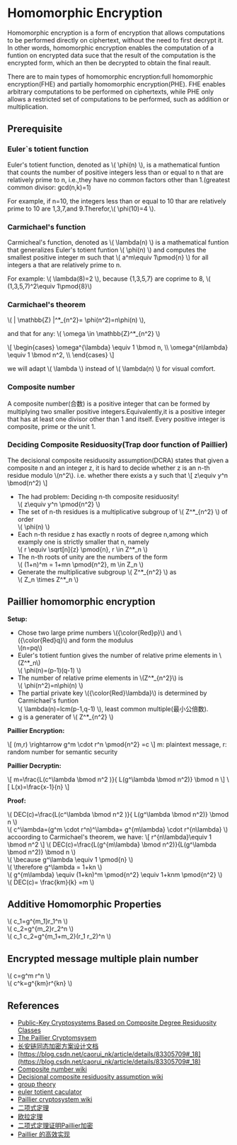 # Homomorphic Encryption

Homomorphic encryption is a form of encryption that allows computations to be performed directly on ciphertext, without the need to first decrypt it. In other words, homomorphic encryption enables the computation of a funtion on encrypted data suce that the result of the computation is the encrypted form, which an then be decrypted to obtain the final reault.

There are to main types of homomorphic encryption:full homomorphic encryption(FHE) and partially homomorphic encryption(PHE). FHE enables arbitrary computations to be performed on ciphertexts, while PHE only allows a restricted set of computations to be performed, such as addition or multiplication.

## Prerequisite

### Euler`s totient function

Euler's totient function, denoted as \\( \phi(n) \\), is a mathematical funtion that counts the number of positive integers less than or equal to n that are relatively prime to n, i.e.,they have no common factors other than 1.(greatest common divisor: gcd(n,k)=1)

For example, if n=10, the integers less than or equal to 10 thar are relatively prime to 10 are 1,3,7,and 9.Therefor,\\( \phi(10)=4 \\).

### Carmichael's function

Carmicheal's function, denoted as \\( \lambda(n) \\) is a mathematical funtion that generalizes Euler's totient funtion \\( \phi(n) \\) and computes the smallest positive integer m such that \\( a^m\equiv 1\pmod{n} \\) for all integers a that are relatively prime to n.

For example: \\( \lambda(8)=2 \\), because {1,3,5,7} are coprime to 8, \\( (1,3,5,7)^2\equiv 1\pmod{8}\\)

### Carmichael's theorem

\\( | \mathbb{Z} |^\*_{n^2}= \phi(n^2)=n\phi(n) \\),

and that for any: \\( \omega \in \mathbb{Z}^\*_{n^2}  \\)

\\[
  \begin{cases}
  \omega^{\lambda} \equiv 1 \bmod n,  \\\\
  \omega^{n\lambda} \equiv 1 \bmod n^2,   \\\\
  \end{cases}
\\]

we will adapt \\( \lambda \\) instead of \\( \lambda(n) \\) for visual comfort.

### Composite number

A composite number(合数) is a positive integer that can be formed by multiplying two smaller positive integers.Equivalently,it is a positive integer that has at least one divisor other than 1 and itself. Every positive integer is composite, prime or the unit 1.

### Deciding Composite Residuosity(Trap door function of Paillier)

The decisional composite residuosity assumption(DCRA) states that given a composite n and an integer z, it is hard to decide whether z is an n-th residue modulo \\(n^2\\). i.e. whether there exists a y such that
\\[ z\equiv y^n \bmod(n^2) \\]

* The had problem: Deciding n-th composite residuosity! \
  \\( z\equiv y^n \pmod{n^2} \\)
* The set of n-th residues is a multiplicative subgroup of \\( Z^*_{n^2} \\) of order \
  \\( \phi(n) \\)
* Each n-th residue z has exactly n roots of degree n,among which examply one is strictly smaller that n, namely \
  \\( r \equiv \sqrt[n]{z} \pmod{n}, r \in Z^*_n \\)
* The n-th roots of unity are the numbers of the form \
  \\( (1+n)^m = 1+mn \pmod{n^2}, m \in Z_n \\)
* Generate the multiplicative subgroup \\( Z^*_{n^2} \\) as \
  \\( Z_n \times Z^\*_n \\)

## Paillier homomorphic encryption

**Setup:**

* Chose two large prime numbers \\({\color{Red}p}\\) and \\({\color{Red}q}\\) and form the modulus \
 \\(n=pq\\)
* Euler's totient funtion gives the number of relative prime elements in \\(Z^*_n\\)  \
  \\( \phi(n)=(p-1)(q-1) \\)
* The number of relative prime elements in \\(Z^*_{n^2}\\) is \
  \\( \phi(n^2)=n\phi(n) \\)
* The partial private key \\({\color{Red}\lambda}\\) is determined by Carmichael's funtion   \
  \\( \lambda(n)=lcm(p-1,q-1) \\), least common multiple(最小公倍数).
* g is a generater of \\( Z^*_{n^2} \\)

**Paillier Encryption:**

\\[ (m,r) \rightarrow g^m \cdot r^n \pmod{n^2} =c \\]
m: plaintext message, r: random number for semantic security

**Paillier Decryptin:**

\\[ m=\frac{L(c^\lambda \bmod n^2 )}{ L(g^\lambda \bmod n^2)} \bmod n \\]
\\[ L(x)=\frac{x-1}{n} \\]

**Proof:**

\\( DEC(c)=\frac{L(c^\lambda \bmod n^2 )}{ L(g^\lambda \bmod n^2)} \bmod n \\)   \
\\( c^\lambda=(g^m \cdot r^n)^\lambda= g^{m\lambda} \cdot r^{n\lambda} \\)   \
accoording to Carmichael's theorem, we have:
\\[ r^{n\lambda}\equiv 1 \bmod n^2 \\]
\\( DEC(c)=\frac{L(g^{m\lambda} \bmod n^2)}{L(g^\lambda \bmod n^2)} \bmod n \\)     \
\\( \because g^\lambda \equiv 1 \pmod{n} \\) \
\\( \therefore g^\lambda = 1+kn \\)   \
\\( g^{m\lambda} \equiv (1+kn)^m \pmod{n^2} \equiv 1+knm \pmod{n^2} \\)     \
\\( DEC(c)= \frac{km}{k} =m \\)

## Additive Homomorphic Properties

\\( c_1=g^{m_1}r_1^n \\) \
\\( c_2=g^{m_2}r_2^n \\) \
\\( c_1 c_2=g^{m_1+m_2}(r_1 r_2)^n \\)

## Encrypted message multiple plain number

\\( c=g^m r^n \\) \
\\( c^k=g^{km}r^{kn} \\)

## References

* [Public-Key Cryptosystems Based on Composite Degree Residuosity Classes](https://link.springer.com/content/pdf/10.1007/3-540-48910-X_16.pdf)
* [The Paillier Cryptomsysem](https://s68aa858fd10b80a7.jimcontent.com/download/version/0/module/4931760061/name/paillier.pdf)
* [长安链同态加密方案设计文档](https://docs.chainmaker.org.cn/v1.2.4/html/tech/Paillier%E5%8D%8A%E5%90%8C%E6%80%81%E5%8A%A0%E5%AF%86%E7%AE%97%E6%B3%95%E6%96%B9%E6%A1%88%E4%BB%8B%E7%BB%8D.html)
* [https://blog.csdn.net/caorui_nk/article/details/83305709#_18](https://blog.csdn.net/caorui_nk/article/details/83305709#_18)
* [Composite number wiki](https://en.wikipedia.org/wiki/Composite_number)
* [Decisional composite residuosity assumption wiki](https://en.wikipedia.org/wiki/Decisional_composite_residuosity_assumption)
* [group theory](https://chenliang.org/2021/02/26/group-theory/)
* [euler totient caculator](https://www.dcode.fr/euler-totient)
* [Paillier cryptosystem wiki](https://en.wikipedia.org/wiki/Paillier_cryptosystem)
* [二项式定理](https://zh.wikipedia.org/zh-hans/%E4%BA%8C%E9%A1%B9%E5%BC%8F%E5%AE%9A%E7%90%86)
* [欧拉定理](https://zh.wikipedia.org/zh-hans/%E6%AC%A7%E6%8B%89%E5%AE%9A%E7%90%86_(%E6%95%B0%E8%AE%BA))
* [二项式定理证明Paillier加密](https://cdcq.github.io/2022/04/17/20220417a/)
* [Paillier 的高效实现](https://snowolf0620.xyz/index.php/crypto/459.html)
